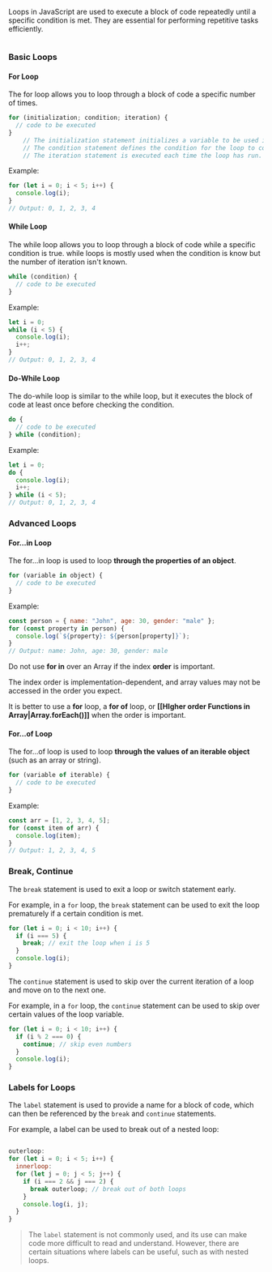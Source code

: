 Loops in JavaScript are used to execute a block of code repeatedly until a specific condition is met. They are essential for performing repetitive tasks efficiently.

```toc
```

### Basic Loops

#### For Loop

The for loop allows you to loop through a block of code a specific number of times. 
```javascript
for (initialization; condition; iteration) {
  // code to be executed
}
	// The initialization statement initializes a variable to be used in the loop.
	// The condition statement defines the condition for the loop to continue running.
	// The iteration statement is executed each time the loop has run.
```

Example:
```javascript
for (let i = 0; i < 5; i++) {
  console.log(i);
}
// Output: 0, 1, 2, 3, 4
```

#### While Loop

The while loop allows you to loop through a block of code while a specific condition is true. while loops is mostly used when the condition is know but the number of iteration isn't known.

```javascript
while (condition) {
  // code to be executed
}
```

Example:
```javascript
let i = 0;
while (i < 5) {
  console.log(i);
  i++;
}
// Output: 0, 1, 2, 3, 4
```

#### Do-While Loop

The do-while loop is similar to the while loop, but it executes the block of code at least once before checking the condition.

```javascript
do {
  // code to be executed
} while (condition);
```

Example:
```javascript
let i = 0;
do {
  console.log(i);
  i++;
} while (i < 5);
// Output: 0, 1, 2, 3, 4
```

### Advanced Loops

#### For...in Loop

The for...in loop is used to loop **through the properties of an object**. 

```javascript
for (variable in object) {
  // code to be executed
}
```

Example:
```javascript
const person = { name: "John", age: 30, gender: "male" };
for (const property in person) {
  console.log(`${property}: ${person[property]}`);
}
// Output: name: John, age: 30, gender: male
```

Do not use **for in** over an Array if the index **order** is important.

The index order is implementation-dependent, and array values may not be accessed in the order you expect.

It is better to use a **for** loop, a **for of** loop, or **[[HIgher order Functions in Array|Array.forEach()]]** when the order is important.

#### For...of Loop

The for...of loop is used to loop **through the values of an iterable object** (such as an array or string).

```javascript
for (variable of iterable) {
  // code to be executed
}
```

Example:
```javascript
const arr = [1, 2, 3, 4, 5];
for (const item of arr) {
  console.log(item);
}
// Output: 1, 2, 3, 4, 5
```

### Break, Continue

The `break` statement is used to exit a loop or switch statement early. 

For example, in a `for` loop, the `break` statement can be used to exit the loop prematurely if a certain condition is met.
```js
for (let i = 0; i < 10; i++) {
  if (i === 5) {
    break; // exit the loop when i is 5
  }
  console.log(i);
}
```

The `continue` statement is used to skip over the current iteration of a loop and move on to the next one. 

For example, in a `for` loop, the `continue` statement can be used to skip over certain values of the loop variable.
```js
for (let i = 0; i < 10; i++) {
  if (i % 2 === 0) {
    continue; // skip even numbers
  }
  console.log(i);
}
```

### Labels for Loops

The `label` statement is used to provide a name for a block of code, which can then be referenced by the `break` and `continue` statements. 

For example, a label can be used to break out of a nested loop:
```js

outerloop:
for (let i = 0; i < 5; i++) {
  innerloop:
  for (let j = 0; j < 5; j++) {
    if (i === 2 && j === 2) {
      break outerloop; // break out of both loops
    }
    console.log(i, j);
  }
}
```

> The `label` statement is not commonly used, and its use can make code more difficult to read and understand. However, there are certain situations where labels can be useful, such as with nested loops.